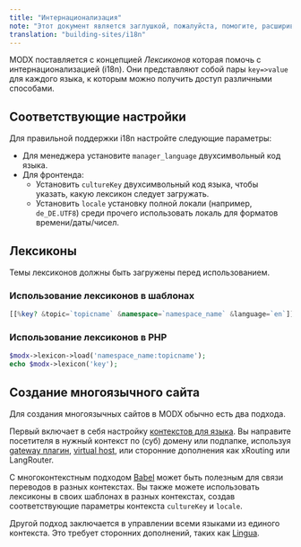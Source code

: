 ```yaml
---
title: "Интернационализация"
note: "Этот документ является заглушкой, пожалуйста, помогите, расширив его."
translation: "building-sites/i18n"
---
```


MODX поставляется с концепцией _Лексиконов_ которая помочь с интернационализацией (i18n). Они представляют собой пары `key=>value` для каждого языка, к которым можно получить доступ различными способами.

## Соответствующие настройки

Для правильной поддержки i18n настройте следующие параметры:

- Для менеджера установите `manager_language` двухсимвольный код языка.
- Для фронтенда:
    - Установить `cultureKey` двухсимвольный код языка, чтобы указать, какую лексикон следует загружать.
    - Установить `locale` установку полной локали (например, `de_DE.UTF8`) среди прочего использовать локаль для форматов времени/даты/чисел.

## Лексиконы

Темы лексиконов должны быть загружены перед использованием.

### Использование лексиконов в шаблонах

``` php
[[%key? &topic=`topicname` &namespace=`namespace_name` &language=`en`]]
```

### Использование лексиконов в PHP

``` php
$modx->lexicon->load('namespace_name:topicname');
echo $modx->lexicon('key');
```

## Создание многоязычного сайта

Для создания многоязычных сайтов в MODX обычно есть два подхода.

Первый включает в себя настройку [контекстов для языка](building-sites/contexts). Вы направите посетителя в нужный контекст по (суб) домену или подпапке, используя [gateway плагин](building-sites/contexts/gateway-plugin), [virtual host](building-sites/contexts/virtual-host), или сторонние дополнения как xRouting или LangRouter.

С многоконтекстным подходом [Babel](extras/babel) может быть полезным для связи переводов в разных контекстах. Вы также можете использовать лексиконы в своих шаблонах в разных контекстах, создав соответствующие параметры контекста `cultureKey` и `locale`.

Другой подход заключается в управлении всеми языками из единого контекста. Это требует сторонних дополнений, таких как [Lingua](extras/lingua).
